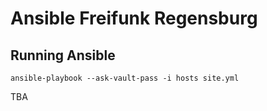 Ansible Freifunk Regensburg
===========================

## Running Ansible
`ansible-playbook --ask-vault-pass -i hosts site.yml`


TBA
